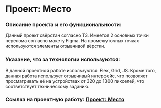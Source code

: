 # Проект: Место

### Описание проекта и его функциональности:

Данный проект свёрстан согласно ТЗ. Имеется 2 основных точки перелома согласно макету Figma. На промежуточных точках используются элементы отзывчивой вёрстки.

### Указание, что за технологии используются:

В данной проектной работе используются: Flex, Grid, JS. Кроме того, данная работа использует отзывчивый интерфейс, что позволяет просматривать её на устройствах от 320 до 1300 пикселей, что соответствует техническому заданию.

### Ссылка на проектную работу:   [Проект: Место](https://nikolaydolgov.github.io/mesto/)